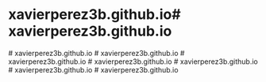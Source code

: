 # xavierperez3b.github.io#   x a v i e r p e r e z 3 b . g i t h u b . i o  
 #   x a v i e r p e r e z 3 b . g i t h u b . i o  
 #   x a v i e r p e r e z 3 b . g i t h u b . i o  
 #   x a v i e r p e r e z 3 b . g i t h u b . i o  
 #   x a v i e r p e r e z 3 b . g i t h u b . i o  
 #   x a v i e r p e r e z 3 b . g i t h u b . i o  
 #   x a v i e r p e r e z 3 b . g i t h u b . i o  
 #   x a v i e r p e r e z 3 b . g i t h u b . i o  
 